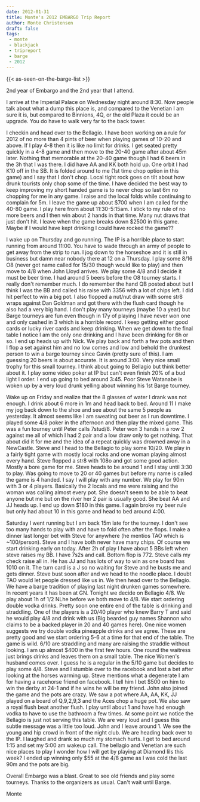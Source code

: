 ```yaml
---
date: 2012-01-31
title: Monte's 2012 EMBARGO Trip Report 
author: Monte Christensen
draft: false
tags:
 - monte
 - blackjack
 - tripreport
 - barge
 - 2012
---
```


{{< as-seen-on-the-barge-list >}}

2nd year of Embargo and the 2nd year that I attend.

I arrive at the Imperial Palace on Wednesday night around 8:30.  Now people talk about what a dump this place is, and compared to the Venetian I am sure it is, but compared to Binnions, 4Q, or the old Plaza it could be an upgrade.  You do have to walk very far to the back tower.  

I checkin and head over to the Bellagio.  I have been working on a rule for 2012 of no more than 4 pints of beer when playing games of 10-20 and above.  If I play 4-8 then it is like no limit for drinks.    I get seated pretty quickly in a 4-8 game and then move to the 20-40 game after about 45m later.  Nothing that memorable at the 20-40 game though I had 6 beers in the 3h that I was there.  I did have AA and KK both hold up.  One orbit I had K10 off in the SB.  It is folded around to me (1st time chop option in this game) and I say that I don't chop.  Local tight rock goes on tilt about how drunk tourists only chop some of the time.  I have decided the best way to keep improving my short handed game is to never chop so last 6m no chopping for me in any game.  I raise and the local folds while continuing to complain for 5m. I leave the game up about $700 when I am called for the 40-80 game.  I play here from about 11:30-5:15am.  I stick to my rule of no more beers and I then win about 2 hands in that time.  Many nut draws that just don't hit.  I leave when the game breaks down $2500 in this game.  Maybe if I would have kept drinking I could have rocked the game??

I wake up on Thursday and go running.  The IP is a horrible place to start running from around 11:00.  You have to wade through an army of people to get away from the strip to run.  I jog down to the horseshoe and it is still in business but damn near nobody there at 12 on a Thursday.  I play some 8/16 O8 (never got name called for 15/30 though would like to play) and then move to 4/8 when John Lloyd arrives.  We play some 4/8 and I decide it must be beer time.  I had around 5 beers before the O8 tourney starts.  I really don't remember much.  I do remember the hand QB posted about but I think I was the BB and called his raise with 3356 with a lot of chips left.  I did hit perfect to win a big pot.  I also flopped a nut/nut draw with some str8 wraps against Dan Goldman and got there with the flush card though he also had a very big hand.  I don't play many tourneys (maybe 10 a year) but Barge tourneys are fun even though in 17y of playing I have never won one and only cashed in 3 which is a horrible record.  I keep getting either good cards or lucky river cards and keep drinking.  When we get down to the final table I notice I am the only one drinking and I have been drinking for 6h or so.  I end up heads up with Nick.  We play back and forth a few pots and then I flop a set against him and no low comes and low and behold the drunkest person to win a barge tourney since Gavin (pretty sure of this).  I am guessing 20 beers is about accurate.  It is around 3:00.  Very nice small trophy for this small tourney.  I think about going to Bellagio but think better about it.  I play some video poker at IP but can't even finish 20% of a bud light I order.  I end up going to bed around 3:45.  Poor Steve Watanabe is woken up by a very loud drunk yelling about winning his 1st Barge tourney.  

Wake up on Friday and realize that the 8 glasses of water I drank was not enough.  I drink about 6 more in 1m and head back to bed.  Around 11 I make my jog back down to the shoe and see about the same 5 people as yesterday.  It almost seems like I am sweating out beer as I run downtime.  I played some 4/8 poker in the afternoon and then play the mixed game.  This was a fun tourney until Peter calls 7stud/8.  Peter won 3 hands in a row 2 against me all of which I had 2 pair and a low draw only to get nothing.  That about did it for me and the idea of a repeat quickly was drowned away in a NewCastle.  Steve and I head to the Bellagio to play some 10/20.  We play in a fairly tight game with mostly local rocks and one woman playing almost every hand.  Steve flopped a str8 with 108o and got some good action.  Mostly a bore game for me.  Steve heads to be around 1 and I stay until 3:30 to play.   Was going to move to 20 or 40 games but before my name is called the game is 4 handed.  I say I will play with any number.  We play for 90m with 3 or 4 players.  Basically the 2 locals and me were raising and the woman was calling almost every pot.  She doesn't seem to be able to beat anyone but me but on the river her 2 pair is usually good.  She beat AA and JJ heads up.  I end up down $180 in this game.  I again broke my beer rule but only had about 10 in this game and head to bed around 4:00.

Saturday I went running but I am back 15m late for the tourney.  I don't see too many hands to play with and have to fold often after the flops.  I make a dinner last longer bet with Steve for anywhere (he mentios TAO which is ~100/person).  Steve and I have both never have many chips.  Of course we start drinking early on today.  After 2h of play I have about 5 BBs left when steve raises my BB.  I have 7s2s and call.  Bottom flop is 772.  Steve calls my check raise all in.  He has JJ and has lots of way to win as one board has 1010 on it.  The turn card is a J so no waiting for Steve and he busts me and gets dinner.  Steve bust soon after and we head to the noodle place.  I doubt TAO would let people dressed like us in.  We then head over to the Bellagio.  We have a barge tradition of playing last night drunken games somewhere.  In recent years it has been at GN.  Tonight we decide on Bellagio 4/8.  We play about 1h of 1/2 NLhe before we both move to 4/8.  We start ordering double vodka drinks.  Pretty soon one entire end of the table is drinking and straddling.  One of the players is a 20/40 player who knew Barry T and said he would play 4/8 and drink with us (Big bearded guy names Shannon who claims to be a backed player in 20 and 40 games here).  One nice women suggests we try double vodka pineapple drinks and we agree.  These are pretty good and we start ordering 5-6 at a time for that end of the table.  The game is wild.  6/10 are straddling and many are raising the straddle without looking.  I am up almost $400 in the first few hours.  One round the waitress just brings drinks and leaves them on a small table.  The nice Women's husband comes over.  I guess he is a regular in the 5/10 game but decides to play some 4/8.  Steve and I stumble over to the racebook and lost a bet after looking at the horses warming up.  Steve mentions what a degenerate I am for having a racehorse friend on facebook.  I tell him I bet $500 on him to win the derby at 24-1 and if he wins he will be my friend.  John also joined the game and the pots are crazy.  We saw a pot where AA, AA, KK, JJ played on a board of Q,9,2,9,3 and the Aces chop a huge pot.  We also saw a royal flush beat another flush.  I play until about 1 and have had enough vodka to have to use the bathroom a few times.  At some point we notice the Bellagio is just not serving this table.  We are very loud and I guess this subtle message was a little too loud.  John and I leave around 1.  We see the young and hip crowd in front of the night club.  We are heading back over to the IP.  I laughed and drank so much my stomach hurts.  I get to bed around 1:15 and set my 5:00 am wakeup call.  The bellagio and Venetian are such nice places to play I wonder how I will get by playing at Diamond lils this week?  I ended up winning only $55 at the 4/8 game as I was cold the last 90m and the pots are big.

Overall Embargo was a blast.  Great to see old friends and play some tourneys.  Thanks to the organizers as usual.  Can't wait until Barge.  

Monte
